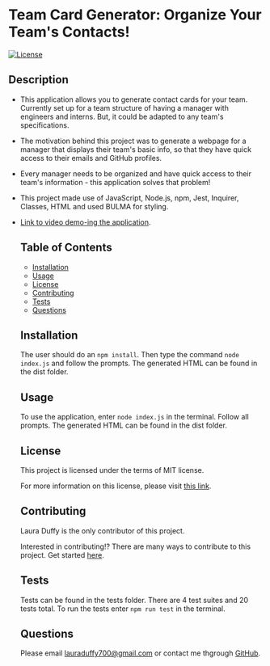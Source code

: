 
  # Team Card Generator: Organize Your Team's Contacts! 

  [![License](https://img.shields.io/badge/License-MIT-yellow.svg)](https://opensource.org/licenses/MIT)
      
  ## Description 
* This application allows you to generate contact cards for your team. Currently set up for a team structure of having a manager with engineers and interns. But, it could be adapted to any team's specifications. 
* The motivation behind this project was to generate a webpage for a manager that displays their team's basic info, so that they have quick access to their emails and GitHub profiles. 
* Every manager needs to be organized and have quick access to their team's information - this application solves that problem!
* This project made use of JavaScript, Node.js, npm, Jest, Inquirer, Classes, HTML and used BULMA for styling. 
* [Link to video demo-ing the application](https://www.youtube.com/watch?v=Ajdsp6RRq-w).
    
  ## Table of Contents
  - [Installation](#installation)
  - [Usage](#usage)
  - [License](#license)
  - [Contributing](#contributing)
  - [Tests](#tests)
  - [Questions](#questions)

  ## Installation 

  The user should do an `npm install`. Then type the command `node index.js` and follow the prompts. The generated HTML can be found in the dist folder. 
    
  ## Usage

  To use the application, enter `node index.js` in the terminal. Follow all prompts. The generated HTML can be found in the dist folder.
    
  ## License

  This project is licensed under the terms of MIT license.

  For more information on this license, please visit [this link](https://opensource.org/licenses/MIT).
   
  ## Contributing 
  
  Laura Duffy is the only contributor of this project. 

  Interested in contributing!? There are many ways to contribute to this project. Get started [here](https://github.com/duffylaura/team-cards).

  ## Tests 

  Tests can be found in the tests folder. There are 4 test suites and 20 tests total. To run the tests enter `npm run test` in the terminal. 
    
  ## Questions

  Please email lauraduffy700@gmail.com or contact me thgrough [GitHub](https://github.com/duffylaura/team-cards).
  
